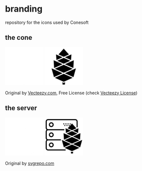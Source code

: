 # branding
repository for the icons used by Conesoft


## the cone
<p>
  <img src=Conesoft.Light.png width=25%>
  <img src=Conesoft.Dark.png width=25%>
</p>

Original by [Vecteezy.com](https://vecteezy.com), Free License (check [Vecteezy License](Source/Vecteezy-License-Information.pdf))

## the server
<p>
  <img src=Server.Light.png width=25%>
  <img src=Server.Dark.png width=25%>
</p>

Original by [svgrepo.com](https://svgrepo.com)
